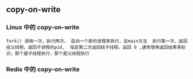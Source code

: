 ## copy-on-write
### Linux 中的 copy-on-write
```text
fork() 调用一次，执行两次， 启动一个新的进程来执行，这main方法  执行第一次，返回给父线程，返回子进程的pid,  指定第二次返回给子线程，返回 0 ,通常使用返回结果来标识，那个是子线程执行，那个是父线程执行
```
### Redis 中的 copy-on-write
```text

```
